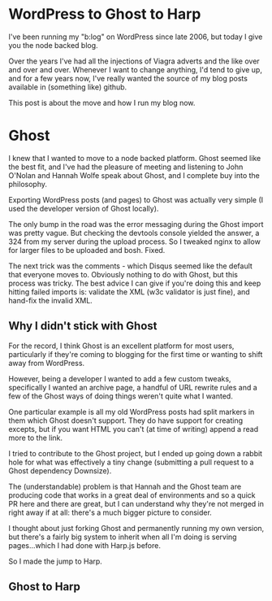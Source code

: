 # WordPress to Ghost to Harp

I've been running my "b:log" on WordPress since late 2006, but today I give you the node backed blog.

<!--more-->

Over the years I've had all the injections of Viagra adverts and the like over and over and over. Whenever I want to change anything, I'd tend to give up, and for a few years now, I've really wanted the source of my blog posts available in (something like) github.

This post is about the move and how I run my blog now. 

# Ghost

I knew that I wanted to move to a node backed platform. Ghost seemed like the best fit, and I've had the pleasure of meeting and listening to John O'Nolan and Hannah Wolfe speak about Ghost, and I complete buy into the philosophy. 

Exporting WordPress posts (and pages) to Ghost was actually very simple (I used the developer version of Ghost locally).

The only bump in the road was the error messaging during the Ghost import was pretty vague. But checking the devtools console yielded the answer, a 324 from my server during the upload process. So I tweaked nginx to allow for larger files to be uploaded and bosh. Fixed. 

The next trick was the comments - which Disqus seemed like the default that everyone moves to. Obviously nothing to do with Ghost, but this process was tricky. The best advice I can give if you're doing this and keep hitting failed imports is: validate the XML (w3c validator is just fine), and hand-fix the invalid XML.

## Why I didn't stick with Ghost

For the record, I think Ghost is an excellent platform for most users, particularly if they're coming to blogging for the first time or wanting to shift away from WordPress. 

However, being a developer I wanted to add a few custom tweaks, specifically I wanted an archive page, a handful of URL rewrite rules and a few of the Ghost ways of doing things weren't quite what I wanted.

One particular example is all my old WordPress posts had split markers in them which Ghost doesn't support. They do have support for creating excepts, but if you want HTML you can't (at time of writing) append a read more to the link. 

I tried to contribute to the Ghost project, but I ended up going down a rabbit hole for what was effectively a tiny change (submitting a pull request to a Ghost dependency Downsize). 

The (understandable) problem is that Hannah and the Ghost team are producing code that works in a great deal of environments and so a quick PR here and there are great, but I can understand why they're not merged in right away if at all: there's a much bigger picture to consider. 

I thought about just forking Ghost and permanently running my own version, but there's a fairly big system to inherit when all I'm doing is serving pages...which I had done with Harp.js before. 

So I made the jump to Harp.

## Ghost to Harp

